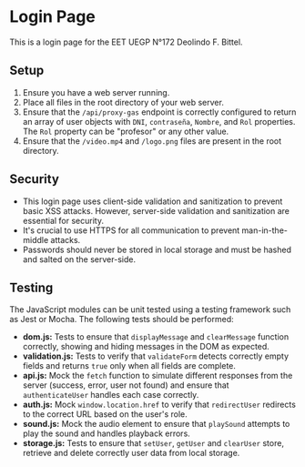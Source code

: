 # Login Page

This is a login page for the EET UEGP N°172 Deolindo F. Bittel.

## Setup

1.  Ensure you have a web server running.
2.  Place all files in the root directory of your web server.
3.  Ensure that the `/api/proxy-gas` endpoint is correctly configured to return an array of user objects with `DNI`, `contraseña`, `Nombre`, and `Rol` properties. The `Rol` property can be "profesor" or any other value.
4.  Ensure that the `/video.mp4` and `/logo.png` files are present in the root directory.

## Security

*   This login page uses client-side validation and sanitization to prevent basic XSS attacks. However, server-side validation and sanitization are essential for security.
*   It's crucial to use HTTPS for all communication to prevent man-in-the-middle attacks.
*   Passwords should never be stored in local storage and must be hashed and salted on the server-side.

## Testing

The JavaScript modules can be unit tested using a testing framework such as Jest or Mocha. The following tests should be performed:

*   **dom.js:** Tests to ensure that `displayMessage` and `clearMessage` function correctly, showing and hiding messages in the DOM as expected.
*   **validation.js:** Tests to verify that `validateForm` detects correctly empty fields and returns `true` only when all fields are complete.
*   **api.js:** Mock the `fetch` function to simulate different responses from the server (success, error, user not found) and ensure that `authenticateUser` handles each case correctly.
*   **auth.js:** Mock `window.location.href` to verify that `redirectUser` redirects to the correct URL based on the user's role.
*   **sound.js:** Mock the audio element to ensure that `playSound` attempts to play the sound and handles playback errors.
*   **storage.js:** Tests to ensure that `setUser`, `getUser` and `clearUser` store, retrieve and delete correctly user data from local storage.